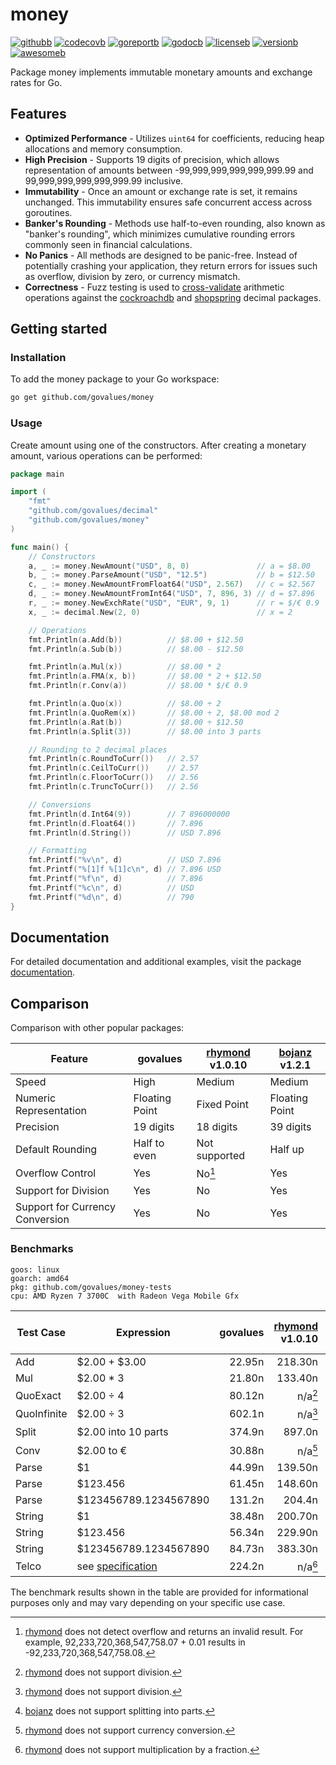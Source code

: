 # money

[![githubb]][github]
[![codecovb]][codecov]
[![goreportb]][goreport]
[![godocb]][godoc]
[![licenseb]][license]
[![versionb]][version]
[![awesomeb]][awesome]

Package money implements immutable monetary amounts and exchange rates for Go.

## Features

- **Optimized Performance** - Utilizes `uint64` for coefficients, reducing heap
  allocations and memory consumption.
- **High Precision** - Supports 19 digits of precision, which allows representation
  of amounts between -99,999,999,999,999,999.99 and 99,999,999,999,999,999.99 inclusive.
- **Immutability** - Once an amount or exchange rate is set, it remains unchanged.
  This immutability ensures safe concurrent access across goroutines.
- **Banker's Rounding** - Methods use half-to-even rounding, also known as "banker's rounding",
  which minimizes cumulative rounding errors commonly seen in financial calculations.
- **No Panics** - All methods are designed to be panic-free.
  Instead of potentially crashing your application, they return errors for issues
  such as overflow, division by zero, or currency mismatch.
- **Correctness** - Fuzz testing is used to [cross-validate] arithmetic operations
  against the [cockroachdb] and [shopspring] decimal packages.

## Getting started

### Installation

To add the money package to your Go workspace:

```bash
go get github.com/govalues/money
```

### Usage

Create amount using one of the constructors.
After creating a monetary amount, various operations can be performed:

```go
package main

import (
    "fmt"
    "github.com/govalues/decimal"
    "github.com/govalues/money"
)

func main() {
    // Constructors
    a, _ := money.NewAmount("USD", 8, 0)               // a = $8.00
    b, _ := money.ParseAmount("USD", "12.5")           // b = $12.50
    c, _ := money.NewAmountFromFloat64("USD", 2.567)   // c = $2.567
    d, _ := money.NewAmountFromInt64("USD", 7, 896, 3) // d = $7.896
    r, _ := money.NewExchRate("USD", "EUR", 9, 1)      // r = $/€ 0.9
    x, _ := decimal.New(2, 0)                          // x = 2

    // Operations
    fmt.Println(a.Add(b))          // $8.00 + $12.50
    fmt.Println(a.Sub(b))          // $8.00 - $12.50

    fmt.Println(a.Mul(x))          // $8.00 * 2
    fmt.Println(a.FMA(x, b))       // $8.00 * 2 + $12.50
    fmt.Println(r.Conv(a))         // $8.00 * $/€ 0.9

    fmt.Println(a.Quo(x))          // $8.00 ÷ 2
    fmt.Println(a.QuoRem(x))       // $8.00 ÷ 2, $8.00 mod 2
    fmt.Println(a.Rat(b))          // $8.00 ÷ $12.50
    fmt.Println(a.Split(3))        // $8.00 into 3 parts

    // Rounding to 2 decimal places
    fmt.Println(c.RoundToCurr())   // 2.57
    fmt.Println(c.CeilToCurr())    // 2.57
    fmt.Println(c.FloorToCurr())   // 2.56
    fmt.Println(c.TruncToCurr())   // 2.56

    // Conversions
    fmt.Println(d.Int64(9))        // 7 896000000
    fmt.Println(d.Float64())       // 7.896
    fmt.Println(d.String())        // USD 7.896

    // Formatting
    fmt.Printf("%v\n", d)          // USD 7.896
    fmt.Printf("%[1]f %[1]c\n", d) // 7.896 USD
    fmt.Printf("%f\n", d)          // 7.896
    fmt.Printf("%c\n", d)          // USD
    fmt.Printf("%d\n", d)          // 790
}
```

## Documentation

For detailed documentation and additional examples, visit the package
[documentation](https://pkg.go.dev/github.com/govalues/money#section-documentation).

## Comparison

Comparison with other popular packages:

| Feature                         | govalues       | [rhymond] v1.0.10 | [bojanz] v1.2.1 |
| ------------------------------- | -------------- | ----------------- | --------------- |
| Speed                           | High           | Medium            | Medium          |
| Numeric Representation          | Floating Point | Fixed Point       | Floating Point  |
| Precision                       | 19 digits      | 18 digits         | 39 digits       |
| Default Rounding                | Half to even   | Not supported     | Half up         |
| Overflow Control                | Yes            | No[^wrap]         | Yes             |
| Support for Division            | Yes            | No                | Yes             |
| Support for Currency Conversion | Yes            | No                | Yes             |

[^wrap]: [rhymond] does not detect overflow and returns an invalid result.
For example, 92,233,720,368,547,758.07 + 0.01 results in -92,233,720,368,547,758.08.

### Benchmarks

```text
goos: linux
goarch: amd64
pkg: github.com/govalues/money-tests
cpu: AMD Ryzen 7 3700C  with Radeon Vega Mobile Gfx 
```

| Test Case   | Expression            | govalues | [rhymond] v1.0.10 | [bojanz] v1.2.1 | govalues vs rhymond | govalues vs bojanz |
| ----------- | --------------------- | -------: | ----------------: | --------------: | ------------------: | -----------------: |
| Add         | $2.00 + $3.00         |   22.95n |           218.30n |         144.10n |            +851.41% |           +528.02% |
| Mul         | $2.00 * 3             |   21.80n |           133.40n |         239.60n |            +511.79% |           +998.83% |
| QuoExact    | $2.00 ÷ 4             |   80.12n |       n/a[^nodiv] |         468.05n |                 n/a |           +484.19% |
| QuoInfinite | $2.00 ÷ 3             |   602.1n |       n/a[^nodiv] |          512.4n |                 n/a |            -14.91% |
| Split       | $2.00 into 10 parts   |   374.9n |            897.0n |   n/a[^nosplit] |            +139.28% |                n/a |
| Conv        | $2.00 to €            |   30.88n |      n/a[^noconv] |         348.50n |                 n/a |          +1028.38% |
| Parse       | $1                    |   44.99n |           139.50n |          99.09n |            +210.07% |           +120.26% |
| Parse       | $123.456              |   61.45n |           148.60n |         240.90n |            +141.82% |           +292.03% |
| Parse       | $123456789.1234567890 |   131.2n |            204.4n |          253.0n |             +55.85% |            +92.87% |
| String      | $1                    |   38.48n |           200.70n |          89.92n |            +421.50% |           +133.65% |
| String      | $123.456              |   56.34n |           229.90n |         127.05n |            +308.02% |           +125.49% |
| String      | $123456789.1234567890 |   84.73n |           383.30n |         277.55n |            +352.38% |           +227.57% |
| Telco       | see [specification]   |   224.2n |   n/a[^nofracmul] |         1944.0n |                 n/a |           +766.89% |

[^nodiv]: [rhymond] does not support division.

[^noconv]: [rhymond] does not support currency conversion.

[^nofracmul]: [rhymond] does not support multiplication by a fraction.

[^nosplit]: [bojanz] does not support splitting into parts.

The benchmark results shown in the table are provided for informational purposes
only and may vary depending on your specific use case.

[codecov]: https://codecov.io/gh/govalues/money
[codecovb]: https://img.shields.io/codecov/c/github/govalues/money/main?color=brightcolor
[goreport]: https://goreportcard.com/report/github.com/govalues/money
[goreportb]: https://goreportcard.com/badge/github.com/govalues/money
[github]: https://github.com/govalues/money/actions/workflows/go.yml
[githubb]: https://img.shields.io/github/actions/workflow/status/govalues/money/go.yml
[godoc]: https://pkg.go.dev/github.com/govalues/money#section-documentation
[godocb]: https://img.shields.io/badge/go.dev-reference-blue
[version]: https://go.dev/dl
[versionb]: https://img.shields.io/github/go-mod/go-version/govalues/money?label=go
[license]: https://en.wikipedia.org/wiki/MIT_License
[licenseb]: https://img.shields.io/github/license/govalues/money?color=blue
[awesome]: https://github.com/avelino/awesome-go#financial
[awesomeb]: https://awesome.re/mentioned-badge.svg
[rhymond]: https://pkg.go.dev/github.com/Rhymond/go-money
[bojanz]: https://pkg.go.dev/github.com/bojanz/currency
[cockroachdb]: https://pkg.go.dev/github.com/cockroachdb/apd
[shopspring]: https://pkg.go.dev/github.com/shopspring/decimal
[specification]: https://speleotrove.com/decimal/telcoSpec.html
[cross-validate]: https://github.com/govalues/decimal-tests/blob/main/decimal_fuzz_test.go
